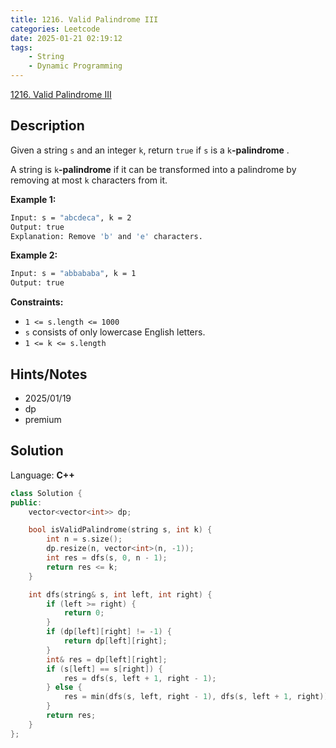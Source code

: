 ```yaml
---
title: 1216. Valid Palindrome III
categories: Leetcode
date: 2025-01-21 02:19:12
tags:
    - String
    - Dynamic Programming
---
```


[1216. Valid Palindrome III](https://leetcode.com/problems/valid-palindrome-iii/description/)

## Description

Given a string `s` and an integer `k`, return `true` if `s` is a `k`**-palindrome** .

A string is `k`**-palindrome**  if it can be transformed into a palindrome by removing at most `k` characters from it.

**Example 1:**

```bash
Input: s = "abcdeca", k = 2
Output: true
Explanation: Remove 'b' and 'e' characters.
```

**Example 2:**

```bash
Input: s = "abbababa", k = 1
Output: true
```

**Constraints:**

- `1 <= s.length <= 1000`
- `s` consists of only lowercase English letters.
- `1 <= k <= s.length`

## Hints/Notes

- 2025/01/19
- dp
- premium

## Solution

Language: **C++**

```C++
class Solution {
public:
    vector<vector<int>> dp;

    bool isValidPalindrome(string s, int k) {
        int n = s.size();
        dp.resize(n, vector<int>(n, -1));
        int res = dfs(s, 0, n - 1);
        return res <= k;
    }

    int dfs(string& s, int left, int right) {
        if (left >= right) {
            return 0;
        }
        if (dp[left][right] != -1) {
            return dp[left][right];
        }
        int& res = dp[left][right];
        if (s[left] == s[right]) {
            res = dfs(s, left + 1, right - 1);
        } else {
            res = min(dfs(s, left, right - 1), dfs(s, left + 1, right)) + 1;
        }
        return res;
    }
};
```
